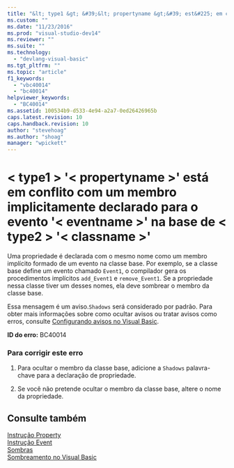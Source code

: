 ```yaml
---
title: "&lt; type1 &gt; &#39;&lt; propertyname &gt;&#39; est&#225; em conflito com um membro implicitamente declarado para o evento &#39;&lt; eventname &gt;&#39; na base de &lt; type2 &gt; &#39;&lt; classname &gt;&#39; | Microsoft Docs"
ms.custom: ""
ms.date: "11/23/2016"
ms.prod: "visual-studio-dev14"
ms.reviewer: ""
ms.suite: ""
ms.technology: 
  - "devlang-visual-basic"
ms.tgt_pltfrm: ""
ms.topic: "article"
f1_keywords: 
  - "vbc40014"
  - "bc40014"
helpviewer_keywords: 
  - "BC40014"
ms.assetid: 100534b9-d533-4e94-a2a7-0ed26426965b
caps.latest.revision: 10
caps.handback.revision: 10
author: "stevehoag"
ms.author: "shoag"
manager: "wpickett"
---
```

# &lt; type1 &gt; &#39;&lt; propertyname &gt;&#39; est&#225; em conflito com um membro implicitamente declarado para o evento &#39;&lt; eventname &gt;&#39; na base de &lt; type2 &gt; &#39;&lt; classname &gt;&#39;
Uma propriedade é declarada com o mesmo nome como um membro implícito formado de um evento na classe base. Por exemplo, se a classe base define um evento chamado `Event1`, o compilador gera os procedimentos implícitos `add_Event1` e `remove_Event1`. Se a propriedade nessa classe tiver um desses nomes, ela deve sombrear o membro da classe base.  
  
 Essa mensagem é um aviso.`Shadows` será considerado por padrão. Para obter mais informações sobre como ocultar avisos ou tratar avisos como erros, consulte [Configurando avisos no Visual Basic](../Topic/Configuring%20Warnings%20in%20Visual%20Basic.md).  
  
 **ID do erro:** BC40014  
  
### Para corrigir este erro  
  
1.  Para ocultar o membro da classe base, adicione a `Shadows` palavra\-chave para a declaração de propriedade.  
  
2.  Se você não pretende ocultar o membro da classe base, altere o nome da propriedade.  
  
## Consulte também  
 [Instrução Property](../Topic/Property%20Statement.md)   
 [Instrução Event](../Topic/Event%20Statement.md)   
 [Sombras](../Topic/Shadows%20\(Visual%20Basic\).md)   
 [Sombreamento no Visual Basic](../Topic/Shadowing%20in%20Visual%20Basic.md)